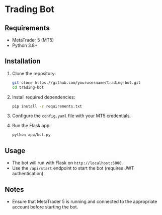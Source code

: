# Trading Bot

## Requirements
- MetaTrader 5 (MT5)
- Python 3.8+

## Installation

1. Clone the repository:
    ```bash
    git clone https://github.com/yourusername/trading-bot.git
    cd trading-bot
    ```

2. Install required dependencies:
    ```bash
    pip install -r requirements.txt
    ```

3. Configure the `config.yaml` file with your MT5 credentials.

4. Run the Flask app:
    ```bash
    python app/bot.py
    ```

## Usage
- The bot will run with Flask on `http://localhost:5000`.
- Use the `/api/start` endpoint to start the bot (requires JWT authentication).

## Notes
- Ensure that MetaTrader 5 is running and connected to the appropriate account before starting the bot.
